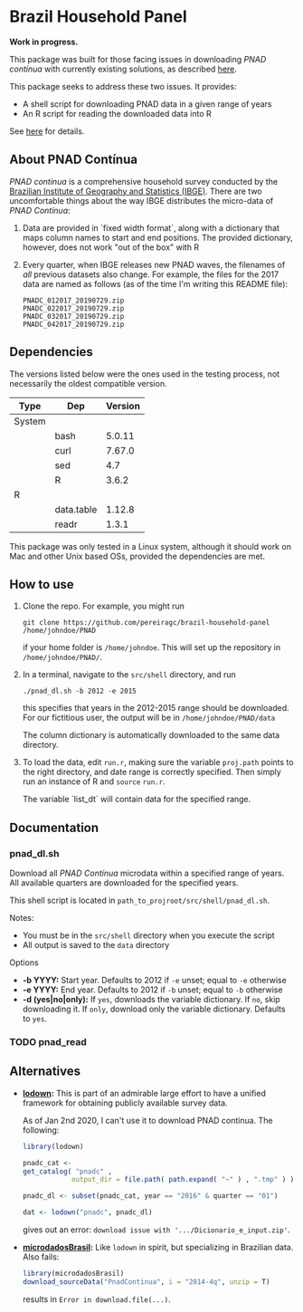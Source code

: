 # Brazil Household Panel

**Work in progress.**

This package was built for those facing issues in downloading *PNAD contínua* with currently existing solutions, as described [here](#org056b579).

This package seeks to address these two issues. It provides:

-   A shell script for downloading PNAD data in a given range of years
-   An R script for reading the downloaded data into R

See [here](#org04754db) for details.

## About PNAD Contínua

*PNAD contínua* is a comprehensive household survey conducted by the [Brazilian Institute of Geography and Statistics (IBGE)](https://www.ibge.gov.br). There are two uncomfortable things about the way IBGE distributes the micro-data of *PNAD Contínua*:

1.  Data are provided in \`fixed width format\`, along with a dictionary that maps column names to start and end positions. The provided dictionary, however, does not work "out of the box" with R
2.  Every quarter, when IBGE releases new PNAD waves, the filenames of *all* previous datasets also change. For example, the files for the 2017 data are named as follows (as of the time I'm writing this README file):
    
        PNADC_012017_20190729.zip
        PNADC_022017_20190729.zip
        PNADC_032017_20190729.zip
        PNADC_042017_20190729.zip

## Dependencies

<a id="org40c24cf"></a>

The versions listed below were the ones used in the testing process, not necessarily the oldest compatible version.

| Type   | Dep        | Version |
|------ |---------- |------- |
| System |            |         |
|        | bash       | 5.0.11  |
|        | curl       | 7.67.0  |
|        | sed        | 4.7     |
|        | R          | 3.6.2   |
| R      |            |         |
|        | data.table | 1.12.8  |
|        | readr      | 1.3.1   |

This package was only tested in a Linux system, although it should work on Mac and other Unix based OSs, provided the dependencies are met.

## How to use

<a id="org04754db"></a>

1.  Clone the repo. For example, you might run
    
    ```shell
    git clone https://github.com/pereiragc/brazil-household-panel /home/johndoe/PNAD
    ```
    
    if your home folder is `/home/johndoe`. This will set up the repository in `/home/johndoe/PNAD/`.

2.  In a terminal, navigate to the `src/shell` directory, and run
    
    ```shell
    ./pnad_dl.sh -b 2012 -e 2015
    ```
    
    this specifies that years in the 2012-2015 range should be downloaded. For our fictitious user, the output will be in `/home/johndoe/PNAD/data`
    
    The column dictionary is automatically downloaded to the same data directory.
3.  To load the data, edit `run.r`, making sure the variable `proj.path` points to the right directory, and date range is correctly specified. Then simply run an instance of R and `source` `run.r`.
    
    The variable \`list\_dt\` will contain data for the specified range.

## Documentation

### pnad\_dl.sh

Download all *PNAD Contínua* microdata within a specified range of years. All available quarters are downloaded for the specified years.

This shell script is located in `path_to_projroot/src/shell/pnad_dl.sh`.

Notes:

-   You must be in the `src/shell` directory when you execute the script
-   All output is saved to the `data` directory

Options

-   **-b YYYY:** Start year. Defaults to 2012 if `-e` unset; equal to `-e` otherwise
-   **-e YYYY:** End year. Defaults to 2012 if `-b` unset; equal to `-b` otherwise
-   **-d (yes|no|only):** If `yes`, downloads the variable dictionary. If `no`, skip downloading it. If `only`, download only the variable dictionary. Defaults to `yes`.

### TODO pnad\_read

## Alternatives

<a id="org056b579"></a>

-   **[lodown](https://github.com/ajdamico/lodown/):** This is part of an admirable large effort to have a unified framework for obtaining publicly available survey data.
    
    As of Jan 2nd 2020, I can't use it to download PNAD contínua. The following:
    
    ```R
    library(lodown)
    
    pnadc_cat <-
    get_catalog( "pnadc" ,
                output_dir = file.path( path.expand( "~" ) , ".tmp" ) )
    
    pnadc_dl <- subset(pnadc_cat, year == "2016" & quarter == "01")
    
    dat <- lodown("pnadc", pnadc_dl)
    ```
    
    gives out an error: `download issue with '.../Dicionario_e_input.zip'`.

-   **[microdadosBrasil](https://github.com/lucasmation/microdadosBrasil):** Like `lodown` in spirit, but specializing in Brazilian data. Also fails:
    
    ```R
    library(microdadosBrasil)
    download_sourceData("PnadContinua", i = "2014-4q", unzip = T)
    ```
    
    results in `Error in download.file(...)`.
